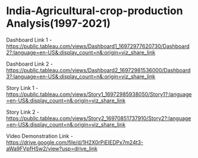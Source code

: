 # India-Agricultural-crop-production Analysis(1997-2021)

Dashboard Link 1 - https://public.tableau.com/views/Dashboard1_16972977620730/Dashboard2?:language=en-US&:display_count=n&:origin=viz_share_link

Dashboard Link 2 -https://public.tableau.com/views/Dashboard2_16972981536000/Dashboard3?:language=en-US&:display_count=n&:origin=viz_share_link

Story Link 1 - https://public.tableau.com/views/Story1_16972985938050/Story1?:language=en-US&:display_count=n&:origin=viz_share_link

Story Link 2 -https://public.tableau.com/views/Story2_16970851737910/Story2?:language=en-US&:display_count=n&:origin=viz_share_link

Video Demonstration Link - https://drive.google.com/file/d/1H2X0rPiEIEDPx7m24t3-aWa9FVpfHSw2/view?usp=drive_link


